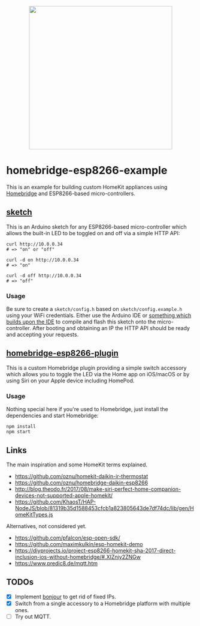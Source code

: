 <p align="center">
  <img src="https://github.com/ream88/homebridge-esp8266-example/blob/master/logo.png" width="382" />
</p>

# homebridge-esp8266-example

This is an example for building custom HomeKit appliances using
[Homebridge](https://homebridge.io) and ESP8266-based micro-controllers.

## [sketch](/sketch)

This is an Arduino sketch for any ESP8266-based micro-controller which allows
the built-in LED to be toggled on and off via a simple HTTP API:

```
curl http://10.0.0.34
# => "on" or "off"

curl -d on http://10.0.0.34
# => "on"

curl -d off http://10.0.0.34
# => "off"
```

### Usage

Be sure to create a `sketch/config.h` based on `sketch/config.example.h` using
your WiFi credentials. Either use the Arduino IDE or [something which builds
upon the
IDE](https://marketplace.visualstudio.com/items?itemName=vsciot-vscode.vscode-arduino)
to compile and flash this sketch onto the micro-controller. After booting and
obtaining an IP the HTTP API should be ready and accepting your requests.

## [homebridge-esp8266-plugin](/homebridge-esp8266-plugin)

This is a custom Homebridge plugin providing a simple switch accessory which
allows you to toggle the LED via  the Home app on iOS/macOS or by using Siri on
your Apple device including HomePod.

### Usage

Nothing special here if you're used to Homebridge, just install the dependencies
and start Homebridge:

```
npm install
npm start
```

## Links

The main inspiration and some HomeKit terms explained.

- https://github.com/oznu/homekit-daikin-ir-thermostat
- https://github.com/oznu/homebridge-daikin-esp8266
- http://blog.theodo.fr/2017/08/make-siri-perfect-home-companion-devices-not-supported-apple-homekit/
- https://github.com/KhaosT/HAP-NodeJS/blob/81319b35d1588453cfcb1a823805643de7df74dc/lib/gen/HomeKitTypes.js

Alternatives, not considered yet.

- https://github.com/pfalcon/esp-open-sdk/
- https://github.com/maximkulkin/esp-homekit-demo
- https://diyprojects.io/project-esp8266-homekit-sha-2017-direct-inclusion-ios-without-homebridge/#.XIZniy2ZNGw
- https://www.predic8.de/mqtt.htm

## TODOs

- [x] Implement [bonjour](https://www.npmjs.com/package/bonjour) to get rid of fixed IPs.
- [x] Switch from a single accessory to a Homebridge platform with multiple ones.
- [ ] Try out MQTT.
